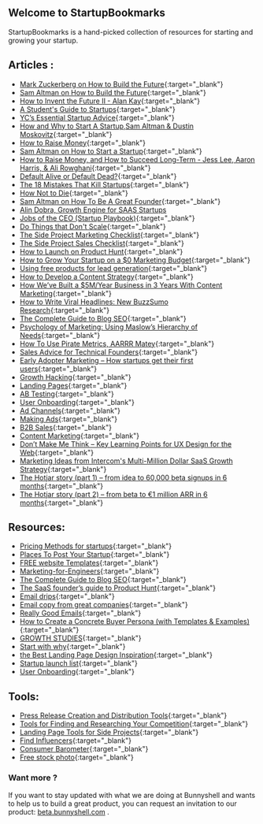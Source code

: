 ## Welcome to StartupBookmarks

StartupBookmarks is a hand-picked collection of resources for starting and growing your startup.


## Articles :


* [Mark Zuckerberg on How to Build the Future](https://blog.ycombinator.com/mark-zuckerberg-future-interview/){:target="_blank"}
* [Sam Altman on How to Build the Future](https://blog.ycombinator.com/sam-altman-on-how-to-build-the-future/){:target="_blank"}
* [How to Invent the Future II - Alan Kay](https://www.startupschool.org/videos/12){:target="_blank"}
* [A Student's Guide to Startups](http://paulgraham.com/mit.html){:target="_blank"}
* [YC’s Essential Startup Advice](https://blog.ycombinator.com/ycs-essential-startup-advice/){:target="_blank"}
* [How and Why to Start A Startup,Sam Altman & Dustin Moskovitz](https://www.startupschool.org/videos/1){:target="_blank"}
* [How to Raise Money](http://paulgraham.com/fr.html){:target="_blank"}
* [Sam Altman on How to Start a Startup](http://startupclass.samaltman.com/courses/lec19/){:target="_blank"}
* [How to Raise Money, and How to Succeed Long-Term - Jess Lee, Aaron Harris, & Ali Rowghani](https://www.startupschool.org/videos/18){:target="_blank"}
* [Default Alive or Default Dead?](http://paulgraham.com/aord.html){:target="_blank"}
* [The 18 Mistakes That Kill Startups](http://paulgraham.com/startupmistakes.html){:target="_blank"}
* [How Not to Die](http://www.paulgraham.com/die.html){:target="_blank"}
* [Sam Altman on How To Be A Great Founder](http://startupclass.samaltman.com/courses/lec13/){:target="_blank"}
* [Alin Dobra, Growth Engine for SAAS Startups](https://www.slideshare.net/AlinDobra1/growth-engine-for-saas-startups)
* [Jobs of the CEO (Startup Playbook)](http://playbook.samaltman.com/#ceo){:target="_blank"}
* [Do Things that Don't Scale](http://paulgraham.com/ds.html){:target="_blank"}
* [The Side Project Marketing Checklist](https://www.sideprojectchecklist.com/marketing-checklist/){:target="_blank"}
* [The Side Project Sales Checklist](https://www.sideprojectchecklist.com/sales-checklist/){:target="_blank"}
* [How to Launch on Product Hunt](https://blog.producthunt.com/how-to-launch-on-product-hunt-7c1843e06399){:target="_blank"}
* [How to Grow Your Startup on a $0 Marketing Budget](https://producthabits.com/how-to-grow-your-startup-on-a-0-marketing-budget/){:target="_blank"}
* [Using free products for lead generation](https://blog.clearbit.com/how-were-using-free-tools-to-engage-developers/){:target="_blank"}
* [How to Develop a Content Strategy](https://blog.ladder.io/content-strategy/){:target="_blank"}
* [How We’ve Built a $5M/Year Business in 3 Years With Content Marketing](https://www.groovehq.com/blog/how-we-built-a-5m-business-with-content-marketing){:target="_blank"}
* [How to Write Viral Headlines: New BuzzSumo Research](https://buzzsumo.com/blog/5-ways-create-amazing-viral-headlines/#gs.mN_eAUU){:target="_blank"}
* [The Complete Guide to Blog SEO](https://webris.org/blog-seo-how-to-optimize-your-blog-for-google/){:target="_blank"}
* [Psychology of Marketing: Using Maslow’s Hierarchy of Needs](https://kopywritingkourse.com/marketing-psychology/){:target="_blank"}
* [How To Use Pirate Metrics, AARRR Matey](https://www.autopilothq.com/blog/pirate-metrics/){:target="_blank"}
* [Sales Advice for Technical Founders](https://blog.ycombinator.com/sales-advice-for-technical-founders/){:target="_blank"}
* [Early Adopter Marketing – How startups get their first users](https://www.kevin-indig.com/early-adopter-marketing-startups-get-first-users/){:target="_blank"}
* [Growth Hacking](https://www.julian.com/guide/growth/intro){:target="_blank"}
* [Landing Pages](https://www.julian.com/guide/growth/landing-pages){:target="_blank"}
* [AB Testing](https://www.julian.com/guide/growth/ab-testing){:target="_blank"}
* [User Onboarding](https://www.julian.com/guide/growth/user-onboarding){:target="_blank"}
* [Ad Channels](https://www.julian.com/guide/growth/ad-channels){:target="_blank"}
* [Making Ads](https://www.julian.com/guide/growth/make-ads){:target="_blank"}
* [B2B Sales](https://www.julian.com/guide/growth/b2b-sales){:target="_blank"}
* [Content Marketing](https://www.julian.com/guide/growth/content-marketing){:target="_blank"}
* [Don’t Make Me Think – Key Learning Points for UX Design for the Web](https://www.interaction-design.org/literature/article/don-t-make-me-think-key-learning-points-for-ux-design-for-the-web){:target="_blank"}
* [Marketing Ideas from Intercom's Multi-Million Dollar SaaS Growth Strategy](https://okdork.com/marketing-ideas-from-intercom/){:target="_blank"}
* [The Hotjar story (part 1) – from idea to 60,000 beta signups in 6 months](https://www.hotjar.com/blog/2016/01/12/the-hotjar-story-part-1-from-idea-to-60000-beta-signups-in-6-months/){:target="_blank"}
* [The Hotjar story (part 2) – from beta to €1 million ARR in 6 months](https://www.hotjar.com/blog/the-hotjar-story-part-2-from-beta-to-1-million-arr-in-6-months){:target="_blank"}


## Resources:


* [Pricing Methods for startups](https://taprun.com/methods/){:target="_blank"}
* [Places To Post Your Startup](https://github.com/mmccaff/PlacesToPostYourStartup){:target="_blank"}
* [FREE website Templates](https://html5up.net/){:target="_blank"}
* [Marketing-for-Engineers](https://github.com/LisaDziuba/Marketing-for-Engineers){:target="_blank"}
* [The Complete Guide to Blog SEO](https://webris.org/blog-seo-how-to-optimize-your-blog-for-google/){:target="_blank"}
* [The SaaS founder’s guide to Product Hunt](https://amplifr.com/blog/en/amplifr-on-producthunt/){:target="_blank"}
* [Email drips](https://www.emaildrips.com/){:target="_blank"}
* [Email copy from great companies](https://www.goodemailcopy.com/){:target="_blank"}
* [Really Good Emails](https://reallygoodemails.com/){:target="_blank"}
* [How to Create a Concrete Buyer Persona (with Templates & Examples)](https://optinmonster.com/how-to-create-a-concrete-buyer-persona-with-templates-examples/){:target="_blank"}
* [GROWTH STUDIES](https://growthhackers.com/growth-studies){:target="_blank"}
* [Start with why](https://startwithwhy.com/){:target="_blank"}
* [the Best Landing Page Design Inspiration](https://www.landingfolio.com/){:target="_blank"}
* [Startup launch list](https://startuplaunchlist.com/){:target="_blank"}
* [User Onboarding](https://www.dropbox.com/sh/jhy0i4g5xcseuft/AACgsCbH3YpL8hX3YTRRLgC6a?dl=0){:target="_blank"}


## Tools:


* [Press Release Creation and Distribution Tools](https://www.sideprojectchecklist.com/2017/press-release-tools/){:target="_blank"}
* [Tools for Finding and Researching Your Competition](https://www.sideprojectchecklist.com/2017/competition-tools/){:target="_blank"}
* [Landing Page Tools for Side Projects](https://www.sideprojectchecklist.com/2017/landing-page-tools/){:target="_blank"}
* [Find Influencers](https://klear.com/features/find-influencers){:target="_blank"}
* [Consumer Barometer](https://www.consumerbarometer.com/en/){:target="_blank"}
* [Free stock photo](https://www.pexels.com/){:target="_blank"}


### Want more ?

If you want to stay updated with what we are doing at Bunnyshell and wants to help us to build a great product, you can request an invitation to our product: [beta.bunnyshell.com](https://beta.bunnyshell.com/) .
